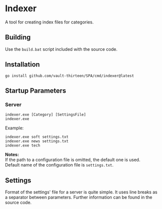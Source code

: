 # Indexer

A tool for creating index files for categories.

## Building
Use the `build.bat` script included with the source code.

## Installation
`go install github.com/vault-thirteen/SPA/cmd/indexer@latest`  

## Startup Parameters

### Server

`indexer.exe [Category] [SettingsFile]`  
`indexer.exe`  

Example:

`indexer.exe soft settings.txt`  
`indexer.exe news settings.txt`  
`indexer.exe tech`  

**Notes:**  
If the path to a configuration file is omitted, the default one is used.  
Default name of the configuration file is `settings.txt`.  

## Settings

Format of the settings' file for a server is quite simple. It uses line breaks 
as a separator between parameters. Further information can be found in the 
source code.

